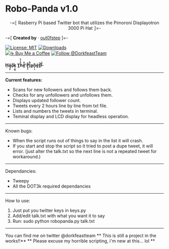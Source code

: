 # Robo-Panda v1.0
<p align="center">
-=⟦ Rasberry Pi based Twitter bot that utilizes the Pimoroni Displayotron 3000 Pi Hat ⟧=-


-=[ **Created by** · [out0fstep](https://github.com/out0fstep) ]=-  

[![License: MIT](https://img.shields.io/badge/License-MIT-green.svg)](https://opensource.org/licenses/MIT)
[![Downloads](https://img.shields.io/github/downloads/out0fstep/Hack3r-T-Deck/total.svg?color=brightgreen)](https://github.com/out0fstep/Hack3r-T-Deck/releases)  
[![☕️ Buy Me a Coffee](https://img.shields.io/badge/%E2%98%95%EF%B8%8F-Buy%20Me%20a%20Coffee-yellow)](https://buymeacoffee.com/out0fstep)
[![Follow @DorkfeastTeam](https://img.shields.io/badge/follow-@DorkfeastTeam-1DA1F2?logo=x&logoColor=white)](https://x.com/DorkfeastTeam)

**Ḥą̥̥̍c̷̙̆k̘̝̰̭ T̻ȟ̔̓̀e̛̪̒̌ P̡̢̼̂l̟̑̀a̭n̨̹̖̆e̯̍ṯ̎̕!̶̐̒**
</p>
</div>
 
----------------------------------------------------------------------------------
**Current features:**
- Scans for new followers and follows them back.
- Checks for any unfollowers and unfollows them. 
- Displays updated follower count.
- Tweets every 2 hours line by line from txt file.
- Lists and numbers the tweets in terminal.
- Teminal display and LCD display for headless operation.

---------------------------------------------------------------------------------

Known bugs:
- When the script runs out of things to say in the list it will crash.
- If you start and stop the script so it tried to post a dupe tweet, it will error. 
  (just alter the talk.txt so the next line is not a repeated tweet for workaround.) 

--------------------------------------------------------------------------------------
Dependancies:
- Tweepy
- All the DOT3k required dependancies 

-----------------------------------------------------------------------------------------
How to use:

1. Just put you twitter keys in keys.py
2. Add/edit talk.txt with what you want it to say
3. Run: sudo python robopanda.py talk.txt

----------------------------------------------------------------------------------------
You can find me on twitter @dorkfeastteam 
** This is still a project in the works!!**
** Please excuse my horrible scripting, i'm new at this... lol ** 



